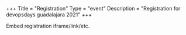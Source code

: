 +++
Title = "Registration"
Type = "event"
Description = "Registration for devopsdays guadalajara 2021"
+++

<div style="width:100%; text-align:left;">

Embed registration iframe/link/etc.
</div></div>
</div>
